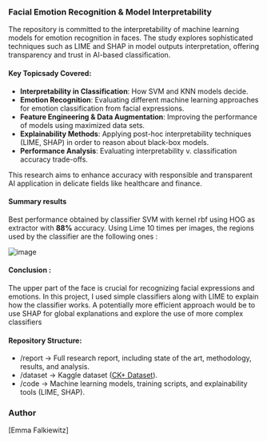 ### **Facial Emotion Recognition & Model Interpretability**

The repository is committed to the interpretability of machine learning models for emotion recognition in faces. The study explores sophisticated techniques such as LIME and SHAP in model outputs interpretation, offering transparency and trust in AI-based classification.

#### **Key Topicsady Covered:**
- **Interpretability in Classification**: How SVM and KNN models decide.
- **Emotion Recognition**: Evaluating different machine learning approaches for emotion classification from facial expressions.
- **Feature Engineering & Data Augmentation**: Improving the performance of models using maximized data sets.
- **Explainability Methods**: Applying post-hoc interpretability techniques (LIME, SHAP) in order to reason about black-box models.
- **Performance Analysis**: Evaluating interpretability v. classification accuracy trade-offs.

This research aims to enhance accuracy with responsible and transparent AI application in delicate fields like healthcare and finance.

#### **Summary results**
Best performance obtained by classifier SVM with kernel rbf using HOG as extractor with **88%** accuracy.
Using Lime 10 times per images, the regions used by the classifier are the following ones :

![image](https://github.com/user-attachments/assets/0456cb40-9c45-4123-a17d-3928c82ab0b5)

#### **Conclusion :**
The upper part of the face is crucial for recognizing facial expressions and emotions.
In this project, I used simple classifiers along with LIME to explain how the classifier works. A potentially more efficient approach would be to use SHAP for global explanations and explore the use of more complex classifiers

#### **Repository Structure:**

- /report → Full research report, including state of the art, methodology, results, and analysis.
- /dataset → Kaggle dataset ([CK+ Dataset](https://www.kaggle.com/datasets/davilsena/ckdataset)).
- /code → Machine learning models, training scripts, and explainability tools (LIME, SHAP).

### **Author**
[Emma Falkiewitz]
